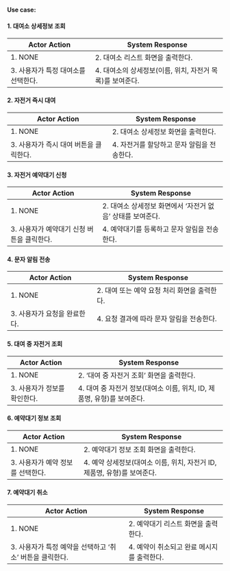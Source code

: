 #### Use case:
#### 1. 대여소 상세정보 조회
|Actor Action | System Response |
|---|---|
|1. NONE |2. 대여소 리스트 화면을 출력한다.|
|3. 사용자가 특정 대여소를 선택한다.|4. 대여소의 상세정보(이름, 위치, 자전거 목록)를 보여준다. |


#### 2. 자전거 즉시 대여
|Actor Action | System Response |
|---|---|
|1. NONE |2. 대여소 상세정보 화면을 출력한다.|
|3. 사용자가 즉시 대여 버튼을 클릭한다.|4. 자전거를 할당하고 문자 알림을 전송한다.|

#### 3. 자전거 예약대기 신청
|Actor Action | System Response |
|---|---|
|1. NONE |2. 대여소 상세정보 화면에서 ‘자전거 없음’ 상태를 보여준다.|
|3. 사용자가 예약대기 신청 버튼을 클릭한다.|4. 예약대기를 등록하고 문자 알림을 전송한다.|

#### 4. 문자 알림 전송
|Actor Action | System Response |
|---|---|
|1. NONE |2. 대여 또는 예약 요청 처리 화면을 출력한다.|
|3. 사용자가 요청을 완료한다.|4. 요청 결과에 따라 문자 알림을 전송한다.|

#### 5. 대여 중 자전거 조회
|Actor Action | System Response |
|---|---|
|1. NONE |2. ‘대여 중 자전거 조회’ 화면을 출력한다.|
|3.	사용자가 정보를 확인한다.|4. 대여 중 자전거 정보(대여소 이름, 위치, ID, 제품명, 유형)를 보여준다.|

#### 6. 예약대기 정보 조회
|Actor Action | System Response |
|---|---|
|1. NONE |2. 예약대기 정보 조회 화면을 출력한다.|
|3. 사용자가 예약 정보를 선택한다.|4. 예약 상세정보(대여소 이름, 위치, 자전거 ID, 제품명, 유형)를 보여준다.|

#### 7. 예약대기 취소
|Actor Action | System Response |
|---|---|
|1. NONE |2. 	예약대기 리스트 화면을 출력한다.|
|3. 사용자가 특정 예약을 선택하고 ‘취소’ 버튼을 클릭한다.|4. 예약이 취소되고 완료 메시지를 출력한다.|
